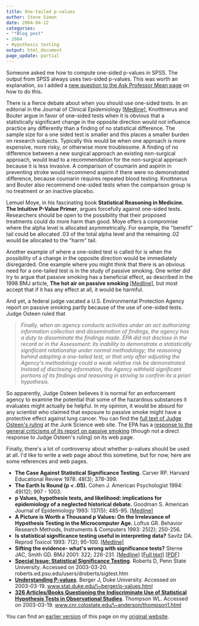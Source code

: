 ```yaml
---
title: One-tailed p-values
author: Steve Simon
date: 2004-04-12
categories:
- "*Blog post"
- 2004
- Hypothesis testing
output: html_document
page_update: partial
---
```

Someone asked me how to compute one-sided p-values in SPSS. The output
from SPSS always uses two-sided p-values. This was worth an explanation,
so I added a [new question to the Ask Professor Mean
page](../ask/tail.asp) on how to do this.

There is a fierce debate about when you should use one-sided tests. In
an editorial in the Journal of Clinical Epidemiology
[\[Medline\]](http://www.ncbi.nlm.nih.gov/entrez/query.fcgi?cmd=Retrieve&db=pubmed&dopt=Abstract&list_uids=11166523),
Knotttnerus and Bouter argue in favor of one-sided tests when it is
obvious that a statistically significant change in the opposite
direction would not influence practice any differently than a finding of
no statistical difference. The sample size for a one sided test is
smaller and this places a smaller burden on research subjects. Typically
this would be when one approach is more expensive, more risky, or
otherwise more troublesome. A finding of no difference between a new
surgical approach an existing non-surgical approach, would lead to a
recommendation for the non-surgical approach because it is less
invasive. A comparison of coumarin and aspirin in preventing stroke
would recommend aspirin if there were no demonstrated difference,
because coumarin requires repeated blood testing. Knottnerus and Bouter
also recommend one-sided tests when the comparison group is no treatment
or an inactive placebo.

Lemuel Moye, in his fascinating book **Statistical Reasoning in
Medicine. The Intuitive P-Value Primer**, argues forcefully against
one-sided tests. Researchers should be open to the possibility that
their proposed treatments could do more harm than good. Moye offers a
compromise where the alpha level is allocated asymmetrically. For
example, the "benefit" tail could be allocated .03 of the total alpha
level and the remaining .02 would be allocated to the "harm" tail.

Another example of where a one-sided test is called for is when the
possibility of a change in the opposite direction would be immediately
disregarded. One example where you might think that there is an obvious
need for a one-tailed test is in the study of passive smoking. One
writer did try to argue that passive smoking has a beneficial effect, as
described in the 1998 BMJ article, **The hot air on passive smoking**
[\[Medline\]](http://www.ncbi.nlm.nih.gov/entrez/query.fcgi?cmd=Retrieve&db=pubmed&dopt=Abstract&list_uids=9552868),
but most accept that if it has any effect at all, it would be harmful.

And yet, a federal judge vacated a U.S. Environmental Protection Agency
report on passive smoking partly because of the use of one-sided tests.
Judge Osteen ruled that

> *Finally, when an agency conducts activities under an act authorizing
> information collection and dissemination of findings, the agency has a
> duty to disseminate the findings made. EPA did not disclose in the
> record or in the Assessment: its inability to demonstrate a
> statistically significant relationship under normal methodology; the
> reasoning behind adopting a one-tailed test, or that only after
> adjusting the Agency's methodology could a weak relative risk be
> demonstrated. Instead of disclosing information, the Agency withheld
> significant portions of its findings and reasoning in striving to
> confirm its a priori hypothesis.*

So apparently, Judge Osteen believes it is normal for an enforcement
agency to examine the potential that some of the hazardous substances it
evaluates might actually be helpful. In my opinion, it would be absurd
for any scientist who claimed that exposure to passive smoke might have
a protective effect against lung cancer. You can find the [full text of
Judge Osteen's ruling](http://www.junkscience.com/news2/osteen.htm) at
the Junk Science web site. The EPA has a [response to the general
criticisms of its report on passive
smoking](http://epa.gov/iaq/pubs/strsfs.html) (though not a direct
response to Judge Osteen's ruling) on its web page.

Finally, there's a lot of controversy about whether p-values should be
used at all. I'd like to write a web page about this sometime, but for
now, here are some references and web pages.

-   **The Case Against Statistical Significance Testing.** Carver RP.
    Harvard Educational Review 1978: 48(3); 378-399.
-   **The Earth Is Round (p \< .05).** Cohen J. American Psychologist
    1994: 49(12); 997 - 1003.
-   **p Values, hypothesis tests, and likelihood: implications for
    epidemiology of a neglected historical debate.** Goodman S. American
    Journal of Epidemiology 1993: 137(5); 485-95.
    [\[Medline\]](http://www.ncbi.nlm.nih.gov/entrez/query.fcgi?cmd=Retrieve&db=pubmed&dopt=Abstract&list_uids=8465801)
-   **A Picture is Worth a Thousand p Values: On the Irrelevance of
    Hypothesis Testing in the Microcomputer Age.** Loftus GR. Behavior
    Research Methods, Instruments & Computers 1993: 25(2); 250-256.
-   **Is statistical significance testing useful in interpreting data?**
    Savitz DA. Reprod Toxicol 1993: 7(2); 95-100.
    [\[Medline\]](http://www.ncbi.nlm.nih.gov/entrez/query.fcgi?cmd=Retrieve&db=pubmed&dopt=Abstract&list_uids=8499671)
-   **Sifting the evidence- what's wrong with significance tests?**
    Sterne JAC, Smith GD. BMJ 2001: 322; 226-231.
    [\[Medline\]](http://www.ncbi.nlm.nih.gov/entrez/query.fcgi?cmd=Retrieve&db=PubMed&list_uids=11159626&dopt=Abstract)
    [\[Full text\]](http://bmj.com/cgi/content/full/322/7280/226)
    [\[PDF\]](http://bmj.com/cgi/reprint/322/7280/226.pdf)
-   **[Special Issue: Statistical Significance
    Testing](http://roberts.ed.psu.edu/users/droberts/sigtest.htm)**.
    Roberts D, Penn State University. Accessed on 2003-03-20.
    roberts.ed.psu.edu/users/droberts/sigtest.htm
-   **[Understanding
    P-values](http://www.stat.duke.edu/~berger/p-values.html)**. Berger
    J, Duke University. Accessed on 2003-03-19.
    www.stat.duke.edu/\~berger/p-values.html
-   **[326 Articles/Books Questioning the Indiscriminate Use of
    Statistical Hypothesis Tests in Observational
    Studies](http://www.cnr.colostate.edu/~anderson/thompson1.html)**.
    Thompson WL. Accessed on 2003-03-19.
    www.cnr.colostate.edu/\~anderson/thompson1.html

You can find an [earlier version](http://www.pmean.com/04/OneTail.html) of this page on my [original website](http://www.pmean.com/original_site.html).
